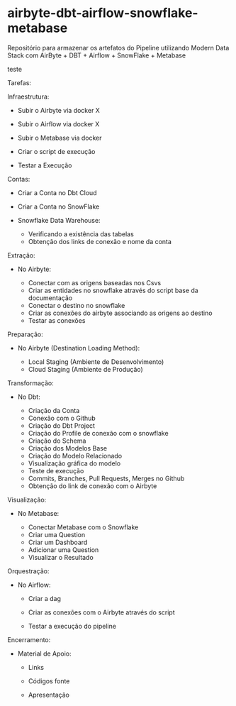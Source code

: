 # airbyte-dbt-airflow-snowflake-metabase
Repositório para armazenar os artefatos do Pipeline utilizando Modern Data Stack com AirByte + DBT + Airflow + SnowFlake + Metabase

teste

Tarefas:

Infraestrutura:

- Subir o Airbyte via docker X

- Subir o Airflow via docker X

- Subir o Metabase via docker 

- Criar o script de execução 

- Testar a Execução 

Contas: 

- Criar a Conta no Dbt Cloud 

- Criar a Conta no SnowFlake 

- Snowflake Data Warehouse:
    
    - Verificando a existência das tabelas 
    - Obtenção dos links de conexão e nome da conta 


Extração:

- No Airbyte:

    - Conectar com as origens baseadas nos Csvs 
    - Criar as entidades no snowflake através do script base da documentação    
    - Conectar o destino no snowflake 
    - Criar as conexões do airbyte associando as origens ao destino 
    - Testar as conexões 


Preparação:

- No Airbyte (Destination Loading Method):

    - Local Staging (Ambiente de Desenvolvimento)
    - Cloud Staging (Ambiente de Produção)


Transformação:

- No Dbt:

    - Criação da Conta 
    - Conexão com o Github 
    - Criação do Dbt Project 
    - Criação do Profile de conexão com o snowflake 
    - Criação do Schema 
    - Criação dos Modelos Base 
    - Criação do Modelo Relacionado 
    - Visualização gráfica do modelo  
    - Teste de execução 
    - Commits, Branches, Pull Requests, Merges no Github  
    - Obtenção do link de conexão com o Airbyte  


Visualização:

- No Metabase:

    - Conectar Metabase com o Snowflake 
    - Criar uma Question  
    - Criar um Dashboard 
    - Adicionar uma Question 
    - Visualizar o Resultado  


Orquestração:

- No Airflow:

    - Criar a dag  

    - Criar as conexões com o Airbyte através do script  

    - Testar a execução do pipeline  


Encerramento:

- Material de Apoio:

    - Links 

    - Códigos fonte

    - Apresentação
	